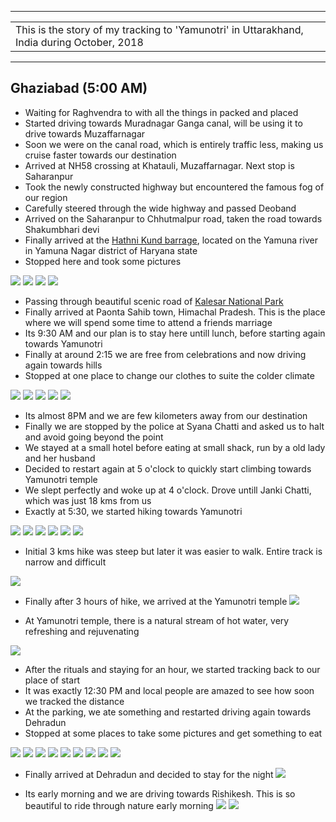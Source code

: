 
---

| |
| :--- |
| This is the story of my tracking to 'Yamunotri' in Uttarakhand, India during October, 2018|

---

##  Ghaziabad (5:00 AM)
* Waiting for Raghvendra to with all the things in packed and placed
* Started driving towards Muradnagar Ganga canal, will be using it to drive towards Muzaffarnagar
* Soon we were on the canal road, which is entirely traffic less, making us cruise faster towards our destination
* Arrived at NH58 crossing at Khatauli, Muzaffarnagar. Next stop is Saharanpur
* Took the newly constructed highway but encountered the famous fog of our region
* Carefully steered through the wide highway and passed Deoband
* Arrived on the Saharanpur to Chhutmalpur road, taken the road towards Shakumbhari devi
* Finally arrived at the [Hathni Kund barrage](https://en.wikipedia.org/wiki/Hathni_Kund_Barrage), located on the Yamuna river in Yamuna Nagar district of Haryana state
* Stopped here and took some pictures

![](https://github.com/inbravo/travel/raw/master/october-2018/images/IMG_20181012_092026.jpg)
![](https://github.com/inbravo/travel/raw/master/october-2018/images/IMG_20181012_092204.jpg)
![](https://github.com/inbravo/travel/raw/master/october-2018/images/IMG_20181012_092704.jpg)
![](https://github.com/inbravo/travel/raw/master/october-2018/images/IMG_20181012_092710.jpg)

* Passing through beautiful scenic road of [Kalesar National Park](https://en.wikipedia.org/wiki/Kalesar_National_Park)
* Finally arrived at Paonta Sahib town, Himachal Pradesh. This is the place where we will spend some time to attend a friends marriage
* Its 9:30 AM and our plan is to stay here untill lunch, before starting again towards Yamunotri
* Finally at around 2:15 we are free from celebrations and now driving again towards hills
* Stopped at one place to change our clothes to suite the colder climate 

![](https://github.com/inbravo/travel/raw/master/october-2018/images/IMG_20181012_160206.jpg)
![](https://github.com/inbravo/travel/raw/master/october-2018/images/IMG_20181012_160253.jpg)
![](https://github.com/inbravo/travel/raw/master/october-2018/images/IMG_20181012_165537.jpg)
![](https://github.com/inbravo/travel/raw/master/october-2018/images/IMG_20181012_165555.jpg)
![](https://github.com/inbravo/travel/raw/master/october-2018/images/IMG_20181012_165604.jpg)

* Its almost 8PM and we are few kilometers away from our destination
* Finally we are stopped by the police at Syana Chatti  and asked us to halt and avoid going beyond the point
* We stayed at a small hotel before eating at small shack, run by a old lady and her husband
* Decided to restart again at 5 o'clock to quickly start climbing towards Yamunotri temple
* We slept perfectly and woke up at 4 o'clock. Drove untill Janki Chatti, which was just 18 kms from us
* Exactly at 5:30, we started hiking towards Yamunotri

![](https://github.com/inbravo/travel/raw/master/october-2018/images/IMG_20181013_062846.jpg)
![](https://github.com/inbravo/travel/raw/master/october-2018/images/IMG_20181013_063256.jpg)
![](https://github.com/inbravo/travel/raw/master/october-2018/images/IMG_20181013_065648.jpg)
![](https://github.com/inbravo/travel/raw/master/october-2018/images/IMG_20181013_073458.jpg)
![](https://github.com/inbravo/travel/raw/master/october-2018/images/IMG_20181013_073505.jpg)
![](https://github.com/inbravo/travel/raw/master/october-2018/images/IMG_20181013_073938.jpg)

* Initial 3 kms hike was steep but later it was easier to walk. Entire track is narrow and difficult

![](https://github.com/inbravo/travel/raw/master/october-2018/images/IMG_20181013_081936.jpg)

* Finally after 3 hours of hike, we arrived at the Yamunotri temple
![](https://github.com/inbravo/travel/raw/master/october-2018/images/IMG_20181013_091006.jpg)


* At Yamunotri temple, there is a natural stream of hot water, very refreshing and rejuvenating
 
![](https://github.com/inbravo/travel/raw/master/october-2018/images/IMG_20181013_092711.jpg)

* After the rituals and staying for an hour, we started tracking back to our place of start
* It was exactly 12:30 PM and local people are amazed to see how soon we tracked the distance
* At the parking, we ate something and restarted driving again towards Dehradun
* Stopped at some places to take some pictures and get something to eat

![](https://github.com/inbravo/travel/raw/master/october-2018/images/IMG_20181013_122008.jpg)
![](https://github.com/inbravo/travel/raw/master/october-2018/images/IMG_20181013_132601.jpg)
![](https://github.com/inbravo/travel/raw/master/october-2018/images/IMG_20181013_133451.jpg)
![](https://github.com/inbravo/travel/raw/master/october-2018/images/IMG_20181013_133507.jpg)
![](https://github.com/inbravo/travel/raw/master/october-2018/images/IMG_20181013_133514.jpg)
![](https://github.com/inbravo/travel/raw/master/october-2018/images/IMG_20181013_133915.jpg)
![](https://github.com/inbravo/travel/raw/master/october-2018/images/IMG_20181013_142539.jpg)
![](https://github.com/inbravo/travel/raw/master/october-2018/images/IMG_20181013_142543.jpg)
![](https://github.com/inbravo/travel/raw/master/october-2018/images/IMG_20181013_142554.jpg)

* Finally arrived at Dehradun and decided to stay for the night
![](https://github.com/inbravo/travel/raw/master/october-2018/images/IMG_20181014_060944.jpg)

* Its early morning and we are driving towards Rishikesh. This is so beautiful to ride through nature early morning
![](https://github.com/inbravo/travel/raw/master/october-2018/images/IMG_20181014_073807.jpg)
![](https://github.com/inbravo/travel/raw/master/october-2018/images/IMG_20181014_074019.jpg)
